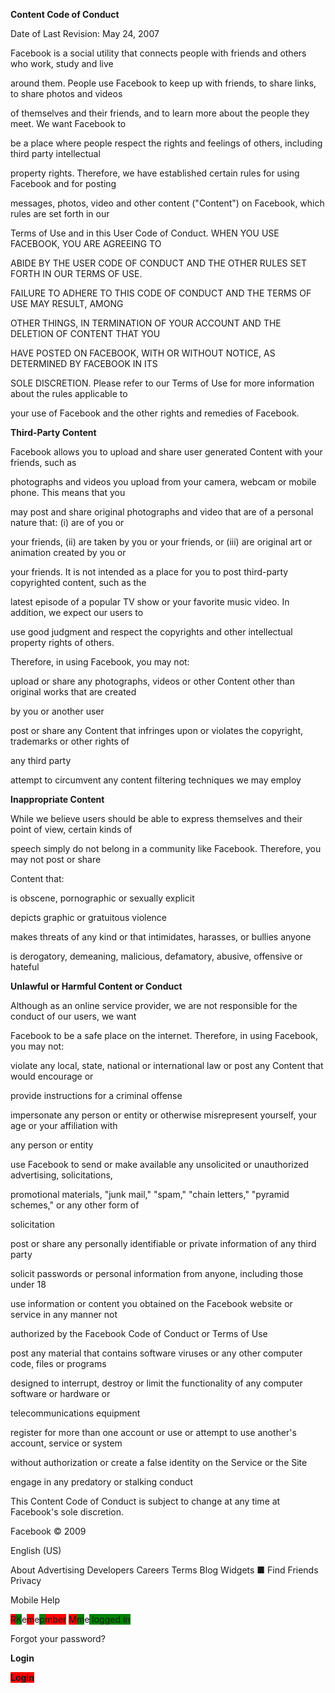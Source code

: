 **Content Code of Conduct**

Date of Last Revision: May 24, 2007

Facebook is a social utility that connects people with friends and others who work, study and live

around them. People use Facebook to keep up with friends, to share links, to share photos and videos

of themselves and their friends, and to learn more about the people they meet. We want Facebook to

be a place where people respect the rights and feelings of others, including third party intellectual

property rights. Therefore, we have established certain rules for using Facebook and for posting

messages, photos, video and other content ("Content") on Facebook, which rules are set forth in our

Terms of Use and in this User Code of Conduct. WHEN YOU USE FACEBOOK, YOU ARE AGREEING TO

ABIDE BY THE USER CODE OF CONDUCT AND THE OTHER RULES SET FORTH IN OUR TERMS OF USE.

FAILURE TO ADHERE TO THIS CODE OF CONDUCT AND THE TERMS OF USE MAY RESULT, AMONG

OTHER THINGS, IN TERMINATION OF YOUR ACCOUNT AND THE DELETION OF CONTENT THAT YOU

HAVE POSTED ON FACEBOOK, WITH OR WITHOUT NOTICE, AS DETERMINED BY FACEBOOK IN ITS

SOLE DISCRETION. Please refer to our Terms of Use for more information about the rules applicable to

your use of Facebook and the other rights and remedies of Facebook.

**Third-Party Content**

Facebook allows you to upload and share user generated Content with your friends, such as

photographs and videos you upload from your camera, webcam or mobile phone. This means that you

may post and share original photographs and video that are of a personal nature that: (i) are of you or

your friends, (ii) are taken by you or your friends, or (iii) are original art or animation created by you or

your friends. It is not intended as a place for you to post third-party copyrighted content, such as the

latest episode of a popular TV show or your favorite music video. In addition, we expect our users to

use good judgment and respect the copyrights and other intellectual property rights of others.

Therefore, in using Facebook, you may not:

upload or share any photographs, videos or other Content other than original works that are created

by you or another user

post or share any Content that infringes upon or violates the copyright, trademarks or other rights of

any third party

attempt to circumvent any content filtering techniques we may employ

**Inappropriate Content**

While we believe users should be able to express themselves and their point of view, certain kinds of

speech simply do not belong in a community like Facebook. Therefore, you may not post or share

Content that:

is obscene, pornographic or sexually explicit

depicts graphic or gratuitous violence

makes threats of any kind or that intimidates, harasses, or bullies anyone

is derogatory, demeaning, malicious, defamatory, abusive, offensive or hateful

**Unlawful or Harmful Content or Conduct**

Although as an online service provider, we are not responsible for the conduct of our users, we want

Facebook to be a safe place on the internet. Therefore, in using Facebook, you may not:

violate any local, state, national or international law or post any Content that would encourage or

provide instructions for a criminal offense

impersonate any person or entity or otherwise misrepresent yourself, your age or your affiliation with

any person or entity

use Facebook to send or make available any unsolicited or unauthorized advertising, solicitations,

promotional materials, "junk mail," "spam," "chain letters," "pyramid schemes," or any other form of

solicitation

post or share any personally identifiable or private information of any third party

solicit passwords or personal information from anyone, including those under 18

use information or content you obtained on the Facebook website or service in any manner not

authorized by the Facebook Code of Conduct or Terms of Use

post any material that contains software viruses or any other computer code, files or programs

designed to interrupt, destroy or limit the functionality of any computer software or hardware or

telecommunications equipment

register for more than one account or use or attempt to use another's account, service or system

without authorization or create a false identity on the Service or the Site

engage in any predatory or stalking conduct

This Content Code of Conduct is subject to change at any time at Facebook's sole discretion.

 

Facebook © 2009

English (US)

About Advertising Developers Careers Terms Blog Widgets ■ Find Friends Privacy

Mobile Help

<span style="background-color: red;">R</span><span style="background-color: green;">K</span>e<span style="background-color: red;">m</span>e<span style="background-color: green;">p</span><span style="background-color: red;">mber</span> <span style="background-color: red;">M</span><span style="background-color: green;">m</span>e<span style="background-color: green;"> logged in</span>

Forgot your password?

**Login**

<span style="background-color: red;">**Login**
</span>